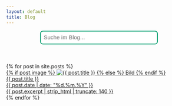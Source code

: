 ```yaml
---
layout: default
title: Blog
---
```


<div id="searchbox-container">
  <input id="searchbox" type="text" placeholder="Suche im Blog...">
</div>
<div id="searchresults"></div>

<div class="blog-grid blog-grid-single">
  {% for post in site.posts %}
    <a class="blog-card" href="{{ post.url | relative_url }}">
      <div class="card-img">
        {% if post.image %}
          <img src="{{ post.image }}" alt="{{ post.title }}" loading="lazy">
        {% else %}
          Bild
        {% endif %}
      </div>
      <div class="card-content">
        <div class="card-title">{{ post.title }}</div>
        <time class="card-date" datetime="{{ post.date | date_to_xmlschema }}">
          {{ post.date | date: "%d.%m.%Y" }}
        </time>
        <div class="card-desc">{{ post.excerpt | strip_html | truncate: 140 }}</div>
      </div>
    </a>
  {% endfor %}
</div>

<script>
document.addEventListener('DOMContentLoaded', function() {
    let posts = [];
    fetch('{{ "/search.json" | relative_url }}')
      .then(response => response.json())
      .then(function(json){
        posts = json;
      });

    document.getElementById('searchbox').addEventListener('input', function(e) {
      let query = e.target.value.trim().toLowerCase();
      let out = '';
      if (query.length < 3) {
        document.getElementById('searchresults').innerHTML = '';
        return;
      }

      // Suche im Inhalt und Titel
      let results = posts.filter(post =>
        post.content.toLowerCase().includes(query) ||
        post.title.toLowerCase().includes(query)
      );

      results.forEach(post => {
        // Fundstellen hervorheben
        let snippet = post.content;
        let idx = snippet.toLowerCase().indexOf(query);
        if (idx > -1) {
          snippet = snippet.substring(Math.max(0, idx-60), idx+80);
        } else {
          snippet = snippet.substring(0, 140);
        }
        // Query fett markieren
        let re = new RegExp('('+query.replace(/[.*+?^${}()|[\]\\]/g, '\\$&')+')','gi');
        let excerpt = snippet.replace(re, '<b>$1</b>');

        out += `<div style="margin-bottom:1.5em">
          <a href="${post.url}"><strong>${post.title}</strong></a><br>
          <span>${excerpt}...</span>
        </div>`;
      });

      document.getElementById('searchresults').innerHTML = out || "Keine Treffer gefunden.";
    });
});
</script>

<style>
#searchbox-container {
  display: flex;
  flex-direction: column;
  align-items: center;
  margin-bottom: 2em;
}
#searchbox {
  width: 320px;
  max-width: 90vw;
  padding: 0.5em;
  font-size: 1.1em;
  margin-bottom: 1.5em;
  border: 2px solid #009C6C;   /* Deine Wunschfarbe */
  border-radius: 8px;
  outline: none;               /* Entfernt den blauen Standard-Fokus */
  transition: border-color 0.2s;
}
#searchbox:focus {
  border-color: #AA0600;       /* Rot auch beim Fokus */
}
#searchresults {
  max-width: 600px;
  margin-left: auto;
  margin-right: auto;
}
</style>
